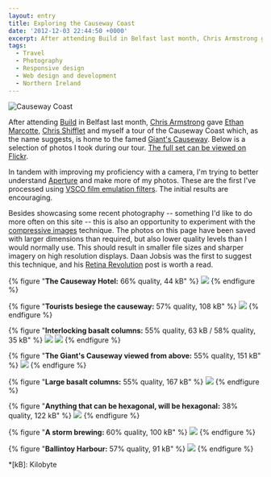 ```yaml
---
layout: entry
title: Exploring the Causeway Coast
date: '2012-12-03 22:44:50 +0000'
excerpt: After attending Build in Belfast last month, Chris Armstrong gave Ethan Marcotte, Chris Shifflet and myself a tour of the Causeway Coast which, as the name suggests, is home to the famed Giant's Causeway.
tags:
  - Travel
  - Photography
  - Responsive design
  - Web design and development
  - Northern Ireland
---
```

![Causeway Coast](/assets/images/2012/12/causeway_coast.jpg)

After attending [Build][1] in Belfast last month, [Chris Armstrong][2] gave [Ethan Marcotte][3], [Chris Shifflet][4] and myself a tour of the Causeway Coast which, as the name suggests, is home to the famed [Giant's Causeway][5]. Below is a selection of photos I took during our tour. [The full set can be viewed on Flickr][6].

In tandem with improving my proficiency with a camera, I'm trying to better understand [Aperture][7] and make more of my photos. These are the first I've processed using [VSCO film emulation filters][8]. The initial results are encouraging.

Besides showcasing some recent photography -- something I'd like to do more often on this site -- this is also an opportunity to experiment with the [compressive images][9] technique. The photos on this page have been saved with larger dimensions than required, but also lower quality levels than I would normally use. This should result in smaller file sizes and sharper imagery on high resolution displays. Daan Jobsis was the first to suggest this technique, and his [Retina Revolution][10] post is worth a read.

{% figure "**The Causeway Hotel:** 66% quality, 44 kB" %}
![](/assets/images/2012/12/causeway_coast1.jpg)
{% endfigure %}

{% figure "**Tourists besiege the causeway:** 57% quality, 108 kB" %}
![](/assets/images/2012/12/causeway_coast2.jpg)
{% endfigure %}

{% figure "**Interlocking basalt columns:** 55% quality, 63 kB / 58% quality, 35 kB" %}
![](/assets/images/2012/12/causeway_coast3.jpg)
![](/assets/images/2012/12/causeway_coast4.jpg)
{% endfigure %}

{% figure "**The Giant's Causeway viewed from above:** 55% quality, 151 kB" %}
![](/assets/images/2012/12/causeway_coast5.jpg)
{% endfigure %}

{% figure "**Large basalt columns:** 55% quality, 167 kB" %}
![](/assets/images/2012/12/causeway_coast6.jpg)
{% endfigure %}

{% figure "**Anything that can be hexagonal, will be hexagonal:** 38% quality, 122 kB" %}
![](/assets/images/2012/12/causeway_coast7.jpg)
{% endfigure %}

{% figure "**A storm brewing:** 60% quality, 100 kB" %}
![](/assets/images/2012/12/causeway_coast8.jpg)
{% endfigure %}

{% figure "**Ballintoy Harbour:** 57% quality, 91 kB" %}
![](/assets/images/2012/12/causeway_coast9.jpg)
{% endfigure %}

[1]: http://2012.buildconf.com/
[2]: http://chris-armstrong.com/
[3]: http://ethanmarcotte.com/
[4]: http://shiflett.org/
[5]: https://en.wikipedia.org/wiki/Giants_Causeway
[6]: https://www.flickr.com/photos/paulrobertlloyd/sets/72157632145059113/
[7]: http://www.apple.com/aperture/
[8]: http://visualsupply.co/film/01/aperture3
[9]: http://www.filamentgroup.com/lab/rwd_img_compression/
[10]: http://blog.netvlies.nl/design-interactie/retina-revolution/

*[kB]: Kilobyte